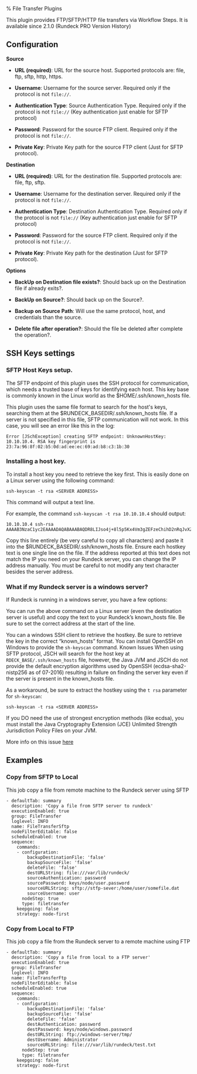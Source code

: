 % File Transfer Plugins

<!---
Original: 
http://download.rundeck.com/plugins/file-transfer-plugin.html
--->

This plugin provides FTP/SFTP/HTTP file transfers via Workflow Steps.
It is available since 2.1.0 (Rundeck PRO Version History)


## Configuration

**Source**

* **URL (required)**: URL for the source host. Supported protocols are: file, ftp, sftp, http, https.

* **Username**: Username for the source server. Required only if the protocol is not `file://`.


* **Authentication Type**: Source Authentication Type. Required only if the protocol is not `file://` (Key authentication just enable for SFTP protocol)

* **Password**: Password for the source FTP client. Required only if the protocol is not `file://`.

* **Private Key**: Private Key path for the source FTP client (Just for SFTP protocol).

**Destination**

* **URL (required)**: URL for the destination file. Supported protocols are: file, ftp, sftp.

* **Username**: Username for the destination server. Required only if the protocol is not `file://`.

* **Authentication Type**: Destination Authentication Type. Required only if the protocol is not `file://` (Key authentication just enable for SFTP protocol)

* **Password**: Password for the source FTP client. Required only if the protocol is not `file://`.

* **Private Key**: Private Key path for the destination (Just for SFTP protocol).

**Options**

* **BackUp on Destination file exists?**: Should back up on the Destination file if already exits?.

* **BackUp on Source?**: Should back up on the Source?.

* **Backup on Source Path**: Will use the same protocol, host, and credentials than the source.

* **Delete file after operation?**: Should the file be deleted after complete the operation?.
 

## SSH Keys settings
### SFTP Host Keys setup.
The SFTP endpoint of this plugin uses the SSH protocol for communication, which needs a trusted base of keys for identifying each host. This key base is commonly known in the Linux world as the $HOME/.ssh/known_hosts file.

This plugin uses the same file format to search for the host's keys, searching them at the $RUNDECK_BASEDIR/.ssh/known_hosts file. If a server is not specified in this file, SFTP communication will not work. In this case, you will see an error like this in the log:

```
Error [JSchException] creating SFTP endpoint: UnknownHostKey: 10.10.10.4. RSA key fingerprint is 23:7a:96:8f:02:b5:0d:ad:ee:ec:69:ad:b8:c3:1b:30
```

### Installing a host key.
To install a host key you need to retrieve the key first. This is easily done on a Linux server using the following command:

```
ssh-keyscan -t rsa <SERVER ADDRESS>
```

This command will output a text line.

For example, the command `ssh-keyscan -t rsa 10.10.10.4` should output:

```
10.10.10.4 ssh-rsa AAAAB3NzaC1yc2EAAAADAQABAAABAQDR8LIJso4j+8l5p5Kx4Vm3gZEFzeChihD2nRqJvXZqjpo64bs6AjT8ismwTjAlzJVeFTiRW5/Kj/HAk2ipVTaNbqdwSrKBKewu0BwSWuY84VWZGC4V1R2QUS6+nMeXdi+A0BJFW3rM6uyhb+EgtyOd4ZnwKAoF01FW76zvdY3O0erwcxLZHP8y92C/Qgy+2ii8xfVGrmUNkX+neoNisMllyr+UOXzpPWFmPgyCE7r7Cptishj66XFfQI+xh5HiVL4sbnGP3jX8fC3C802znZ9XgGVENxdwIZqWfc8JzsjfHF6HD7lY/zgS5r/JcxX5Zt4gGjmzy0inJRogWCwXI1+r
```

Copy this line entirely (be very careful to copy all characters) and paste it into the $RUNDECK_BASEDIR/.ssh/known_hosts file. Ensure each hostkey text is one single line on the file. If the address reported at this text does not match the IP you need on your Rundeck server, you can change the IP address manually. You must be careful to not modify any text character besides the server address.

### What if my Rundeck server is a windows server?

If Rundeck is running in a windows server, you have a few options:

You can run the above command on a Linux server (even the destination server is useful) and copy the text to your Rundeck’s known_hosts file.
Be sure to set the correct address at the start of the line.

You can a windows SSH client to retrieve the hostkey. Be sure to retrieve the key in the correct “known_hosts” format.
You can install OpenSSH on Windows to provide the `sh-keyscan` command.
Known Issues
When using SFTP protocol, JSCH will search for the host key at `RDECK_BASE/.ssh/known_hosts` file, however, the Java JVM and JSCH do not provide the default encryption algorithms used by OpenSSH (ecdsa-sha2-nistp256 as of 07-2016) resulting in failure on finding the server key even if the server is present in the known_hosts file.

As a workaround, be sure to extract the hostkey using the `t rsa` parameter for `sh-keyscan`:

```
ssh-keyscan -t rsa <SERVER ADDRESS>
```

If you DO need the use of strongest encryption methods (like ecdsa), you must install the Java Cryptography Extension (JCE) Unlimited Strength Jurisdiction Policy Files on your JVM.

More info on this issue [here](http://stackoverflow.com/questions/30846076/jsch-algorithm-negotiation-fail)

## Examples

### Copy from SFTP to Local 

This job copy a file from remote machine to the Rundeck server using SFTP

```
- defaultTab: summary
  description: 'Copy a file from SFTP server to rundeck'
  executionEnabled: true
  group: FileTransfer
  loglevel: INFO
  name: FileTransferSftp
  nodeFilterEditable: false
  scheduleEnabled: true
  sequence:
    commands:
    - configuration:
        backupDestinationFile: 'false'
        backupSourceFile: 'false'
        deleteFile: 'false'
        destURLString: file:///var/lib/rundeck/
        sourceAuthentication: password
        sourcePassword: keys/node/user.password
        sourceURLString: sftp://stfp-sever:/home/user/somefile.dat
        sourceUsername: user
      nodeStep: true
      type: filetransfer
    keepgoing: false
    strategy: node-first
```

### Copy from Local to FTP

This job copy a file from the Rundeck server to a remote machine using FTP

```
- defaultTab: summary
  description: 'Copy a file from local to a FTP server'
  executionEnabled: true
  group: FileTransfer
  loglevel: INFO
  name: FileTransferFtp
  nodeFilterEditable: false
  scheduleEnabled: true
  sequence:
    commands:
    - configuration:
        backupDestinationFile: 'false'
        backupSourceFile: 'false'
        deleteFile: 'false'
        destAuthentication: password
        destPassword: keys/node/windows.password
        destURLString: ftp://windows-server/tmp/
        destUsername: Administrator
        sourceURLString: file:///var/lib/rundeck/test.txt
      nodeStep: true
      type: filetransfer
    keepgoing: false
    strategy: node-first

```
